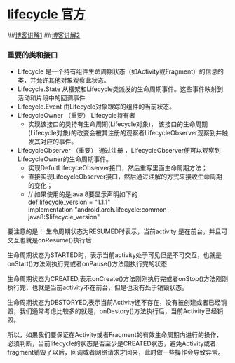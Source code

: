 # [lifecycle 官方](https://developer.android.com/topic/libraries/architecture/lifecycle)
##[博客讲解1](https://segmentfault.com/a/1190000015117758)
##[博客讲解2](https://blog.csdn.net/zhuzp_blog/article/details/78871374)

###  重要的类和接口
- Lifecycle         是一个持有组件生命周期状态（如Activity或Fragment）的信息的类，并允许其他对象观察此状态。
- Lifecycle.State   从框架和Lifecycle类派发的生命周期事件。这些事件映射到活动和片段中的回调事件
- Lifecycle.Event  由Lifecycle对象跟踪的组件的当前状态。
- LifecycleOwner （重要）   Lifecycle持有者
    - 实现该接口的类持有生命周期(Lifecycle对象)，
       该接口的生命周期(Lifecycle对象)的改变会被其注册的观察者LifecycleObserver观察到并触发其对应的事件。
- LifecycleObserver  （重要） 通过注册 ，LifecycleObserver便可以观察到LifecycleOwner的生命周期事件。  
    - 实现DefultLifecyceObserver接口，然后重写里面生命周期方法；
    - 直接实现LifecycleObserver接口，然后通过注解的方式来接收生命周期的变化；
    -   // 如果使用的是java 8要显示声明如下的  
        def lifecycle_version = "1.1.1"   
        implementation "android.arch.lifecycle:common-java8:$lifecycle_version"



要注意的是：
生命周期状态为RESUMED时表示，当前activity 是在前台，并且可交互也就是onResume()执行后

生命周期状态为STARTED时，表示当前activity处于可见但是不可交互，也就是onStart()方法刚执行完或者onPause()方法刚执行完的状态

生命周期状态为CREATED,表示onCreate()方法刚刚执行完或者onStop()方法刚刚执行完，也就是当前activity不在前台，但是也没有处于销毁状态。

生命周期状态为DESTORYED,表示当前Activity还不存在，没有被创建或者已经销毁，我们通常考虑比较多的就是，onDestory()方法执行后，当前Activity已经销毁。

所以，如果我们要保证在Activity或者Fragment的有效生命周期内进行的操作，必须判断，当前lifecycle的状态是否至少是CREATED状态，避免Activity或者fragment销毁了以后，回调或者网络请求才回来，此时做一些操作会导致异常。

